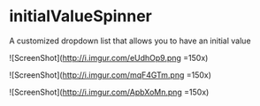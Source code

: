 # initialValueSpinner
A customized dropdown list that allows you to have an initial value

![ScreenShot](http://i.imgur.com/eUdhOp9.png =150x)

![ScreenShot](http://i.imgur.com/mqF4GTm.png =150x)

![ScreenShot](http://i.imgur.com/ApbXoMn.png =150x)

